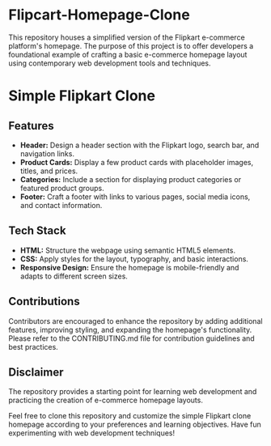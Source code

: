 # Flipcart-Homepage-Clone
This repository houses a simplified version of the Flipkart e-commerce platform's homepage. The purpose of this project is to offer developers a foundational example of crafting a basic e-commerce homepage layout using contemporary web development tools and techniques.

# Simple Flipkart Clone

## Features

- **Header:** Design a header section with the Flipkart logo, search bar, and navigation links.
- **Product Cards:** Display a few product cards with placeholder images, titles, and prices.
- **Categories:** Include a section for displaying product categories or featured product groups.
- **Footer:** Craft a footer with links to various pages, social media icons, and contact information.

## Tech Stack

- **HTML:** Structure the webpage using semantic HTML5 elements.
- **CSS:** Apply styles for the layout, typography, and basic interactions.
- **Responsive Design:** Ensure the homepage is mobile-friendly and adapts to different screen sizes.

## Contributions

Contributors are encouraged to enhance the repository by adding additional features, improving styling, and expanding the homepage's functionality. Please refer to the CONTRIBUTING.md file for contribution guidelines and best practices.

## Disclaimer

 The repository provides a starting point for learning web development and practicing the creation of e-commerce homepage layouts.

Feel free to clone this repository and customize the simple Flipkart clone homepage according to your preferences and learning objectives. Have fun experimenting with web development techniques!
